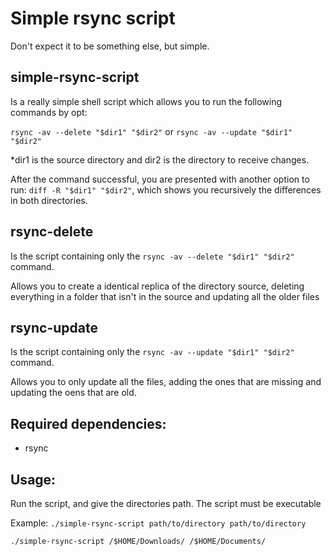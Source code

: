 # Simple rsync script

Don't expect it to be something else, but simple.

## simple-rsync-script

Is a really simple shell script which allows you to run the following commands by opt: 

``rsync -av --delete "$dir1" "$dir2"`` or ``rsync -av --update "$dir1" "$dir2"``

*dir1 is the source directory and dir2 is the directory to receive changes.

After the command successful, you are presented with another option to run: ``diff -R "$dir1" "$dir2"``, which shows you recursively the differences in both directories.

## rsync-delete

Is the script containing only the ``rsync -av --delete "$dir1" "$dir2"`` command.

Allows you to create a identical replica of the directory source, deleting everything in a folder that isn't in the source and updating all the older files

## rsync-update

Is the script containing only the ``rsync -av --update "$dir1" "$dir2"`` command.

Allows you to only update all the files, adding the ones that are missing and updating the oens that are old.

## Required dependencies:
- rsync

## Usage:
Run the script, and give the directories path. The script must be executable

Example:
``./simple-rsync-script path/to/directory path/to/directory``

``./simple-rsync-script /$HOME/Downloads/ /$HOME/Documents/``

